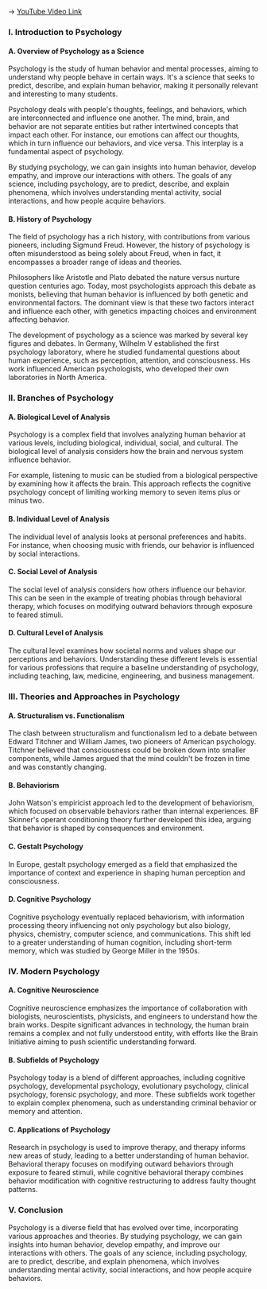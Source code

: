 -> [YouTube Video Link](https://www.youtube.com/watch?v=HRCFdmXTAiY&list=PLWoagukcejEx2ekCL_IH8oE0tSwwYvvtJ&index=2&pp=iAQB)

### I. Introduction to Psychology
#### A. Overview of Psychology as a Science

Psychology is the study of human behavior and mental processes, aiming to understand why people behave in certain ways. It's a science that seeks to predict, describe, and explain human behavior, making it personally relevant and interesting to many students.

Psychology deals with people's thoughts, feelings, and behaviors, which are interconnected and influence one another. The mind, brain, and behavior are not separate entities but rather intertwined concepts that impact each other. For instance, our emotions can affect our thoughts, which in turn influence our behaviors, and vice versa. This interplay is a fundamental aspect of psychology.

By studying psychology, we can gain insights into human behavior, develop empathy, and improve our interactions with others. The goals of any science, including psychology, are to predict, describe, and explain phenomena, which involves understanding mental activity, social interactions, and how people acquire behaviors.

#### B. History of Psychology

The field of psychology has a rich history, with contributions from various pioneers, including Sigmund Freud. However, the history of psychology is often misunderstood as being solely about Freud, when in fact, it encompasses a broader range of ideas and theories.

Philosophers like Aristotle and Plato debated the nature versus nurture question centuries ago. Today, most psychologists approach this debate as monists, believing that human behavior is influenced by both genetic and environmental factors. The dominant view is that these two factors interact and influence each other, with genetics impacting choices and environment affecting behavior.

The development of psychology as a science was marked by several key figures and debates. In Germany, Wilhelm V established the first psychology laboratory, where he studied fundamental questions about human experience, such as perception, attention, and consciousness. His work influenced American psychologists, who developed their own laboratories in North America.

### II. Branches of Psychology
#### A. Biological Level of Analysis

Psychology is a complex field that involves analyzing human behavior at various levels, including biological, individual, social, and cultural. The biological level of analysis considers how the brain and nervous system influence behavior.

For example, listening to music can be studied from a biological perspective by examining how it affects the brain. This approach reflects the cognitive psychology concept of limiting working memory to seven items plus or minus two.

#### B. Individual Level of Analysis

The individual level of analysis looks at personal preferences and habits. For instance, when choosing music with friends, our behavior is influenced by social interactions.

#### C. Social Level of Analysis

The social level of analysis considers how others influence our behavior. This can be seen in the example of treating phobias through behavioral therapy, which focuses on modifying outward behaviors through exposure to feared stimuli.

#### D. Cultural Level of Analysis

The cultural level examines how societal norms and values shape our perceptions and behaviors. Understanding these different levels is essential for various professions that require a baseline understanding of psychology, including teaching, law, medicine, engineering, and business management.

### III. Theories and Approaches in Psychology
#### A. Structuralism vs. Functionalism

The clash between structuralism and functionalism led to a debate between Edward Titchner and William James, two pioneers of American psychology. Titchner believed that consciousness could be broken down into smaller components, while James argued that the mind couldn't be frozen in time and was constantly changing.

#### B. Behaviorism

John Watson's empiricist approach led to the development of behaviorism, which focused on observable behaviors rather than internal experiences. BF Skinner's operant conditioning theory further developed this idea, arguing that behavior is shaped by consequences and environment.

#### C. Gestalt Psychology

In Europe, gestalt psychology emerged as a field that emphasized the importance of context and experience in shaping human perception and consciousness.

#### D. Cognitive Psychology

Cognitive psychology eventually replaced behaviorism, with information processing theory influencing not only psychology but also biology, physics, chemistry, computer science, and communications. This shift led to a greater understanding of human cognition, including short-term memory, which was studied by George Miller in the 1950s.

### IV. Modern Psychology
#### A. Cognitive Neuroscience

Cognitive neuroscience emphasizes the importance of collaboration with biologists, neuroscientists, physicists, and engineers to understand how the brain works. Despite significant advances in technology, the human brain remains a complex and not fully understood entity, with efforts like the Brain Initiative aiming to push scientific understanding forward.

#### B. Subfields of Psychology

Psychology today is a blend of different approaches, including cognitive psychology, developmental psychology, evolutionary psychology, clinical psychology, forensic psychology, and more. These subfields work together to explain complex phenomena, such as understanding criminal behavior or memory and attention.

#### C. Applications of Psychology

Research in psychology is used to improve therapy, and therapy informs new areas of study, leading to a better understanding of human behavior. Behavioral therapy focuses on modifying outward behaviors through exposure to feared stimuli, while cognitive behavioral therapy combines behavior modification with cognitive restructuring to address faulty thought patterns.

### V. Conclusion
Psychology is a diverse field that has evolved over time, incorporating various approaches and theories. By studying psychology, we can gain insights into human behavior, develop empathy, and improve our interactions with others. The goals of any science, including psychology, are to predict, describe, and explain phenomena, which involves understanding mental activity, social interactions, and how people acquire behaviors.